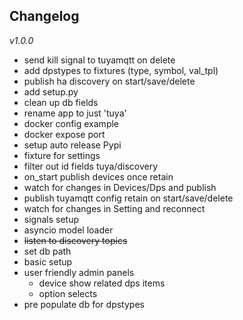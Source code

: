 Changelog
---------
_v1.0.0_
- send kill signal to tuyamqtt on delete
- add dpstypes to fixtures (type, symbol, val_tpl)
- publish ha discovery on start/save/delete
- add setup.py
- clean up db fields
- rename app to just 'tuya'
- docker config example
- docker expose port
- setup auto release Pypi
- fixture for settings
- filter out id fields tuya/discovery
- on_start publish devices once retain
- watch for changes in Devices/Dps and publish
- publish tuyamqtt config retain on start/save/delete
- watch for changes in Setting and reconnect
- signals setup
- asyncio model loader
- ~~listen to discovery topics~~
- set db path
- basic setup
- user friendly admin panels
    - device show related dps items
    - option selects   
- pre populate db for dpstypes